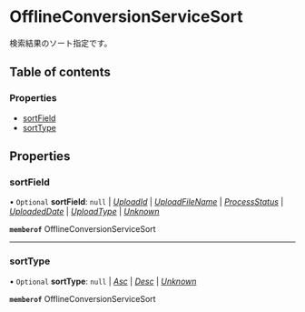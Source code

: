 # OfflineConversionServiceSort


<div lang=\"ja\">検索結果のソート指定です。</div> 

## Table of contents

### Properties

- [sortField](offlineconversionservicesort.md#sortfield)
- [sortType](offlineconversionservicesort.md#sorttype)

## Properties

### sortField

• `Optional` **sortField**: ``null`` \| [*UploadId*](./enums/offlineconversionservicesortfield.md#uploadid) \| [*UploadFileName*](./enums/offlineconversionservicesortfield.md#uploadfilename) \| [*ProcessStatus*](./enums/offlineconversionservicesortfield.md#processstatus) \| [*UploadedDate*](./enums/offlineconversionservicesortfield.md#uploadeddate) \| [*UploadType*](./enums/offlineconversionservicesortfield.md#uploadtype) \| [*Unknown*](./enums/offlineconversionservicesortfield.md#unknown)

**`memberof`** OfflineConversionServiceSort

___

### sortType

• `Optional` **sortType**: ``null`` \| [*Asc*](./enums/offlineconversionservicesorttype.md#asc) \| [*Desc*](./enums/offlineconversionservicesorttype.md#desc) \| [*Unknown*](./enums/offlineconversionservicesorttype.md#unknown)

**`memberof`** OfflineConversionServiceSort
